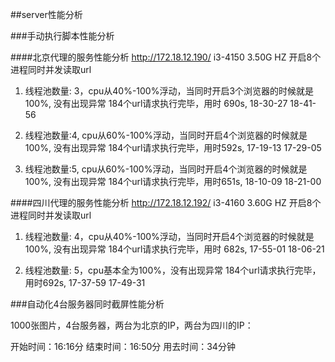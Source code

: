 ##server性能分析

###手动执行脚本性能分析

####北京代理的服务性能分析 http://172.18.12.190/
i3-4150 3.50G HZ 开启8个进程同时并发读取url

1. 线程池数量: 3，cpu从40%-100%浮动，当同时开启3个浏览器的时候就是100%, 没有出现异常
184个url请求执行完毕，用时 690s,
18-30-27 18-41-56

2. 线程池数量:4, cpu从60%-100%浮动，当同时开启4个浏览器的时候就是100%, 没有出现异常
184个url请求执行完毕，用时592s, 
17-19-13 17-29-05

3. 线程池数量:5, cpu从60%-100%浮动，当同时开启4个浏览器的时候就是100%, 没有出现异常
184个url请求执行完毕，用时651s, 
18-10-09 18-21-00

####四川代理的服务性能分析 http://172.18.12.192/
i3-4160 3.60G HZ 开启8个进程同时并发读取url

1. 线程池数量: 4，cpu从40%-100%浮动，当同时开启4个浏览器的时候就是100%, 没有出现异常
184个url请求执行完毕，用时 682s,
17-55-01 18-06-21

2. 线程池数量: 5，cpu基本全为100%，没有出现异常
184个url请求执行完毕，用时692s,
17-37-59 17-49-31


###自动化4台服务器同时截屏性能分析

1000张图片，4台服务器，两台为北京的IP，两台为四川的IP：

开始时间：16:16分
结束时间：16:50分
用去时间：34分钟